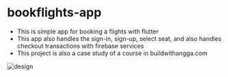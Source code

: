 # bookflights-app

- This is simple app for booking a flights with flutter
- This app also handles the sign-in, sign-up, select seat, and also handles checkout transactions with firebase services
- This project is also a case study of a course in buildwithangga.com

![design](assets/screen.png)
